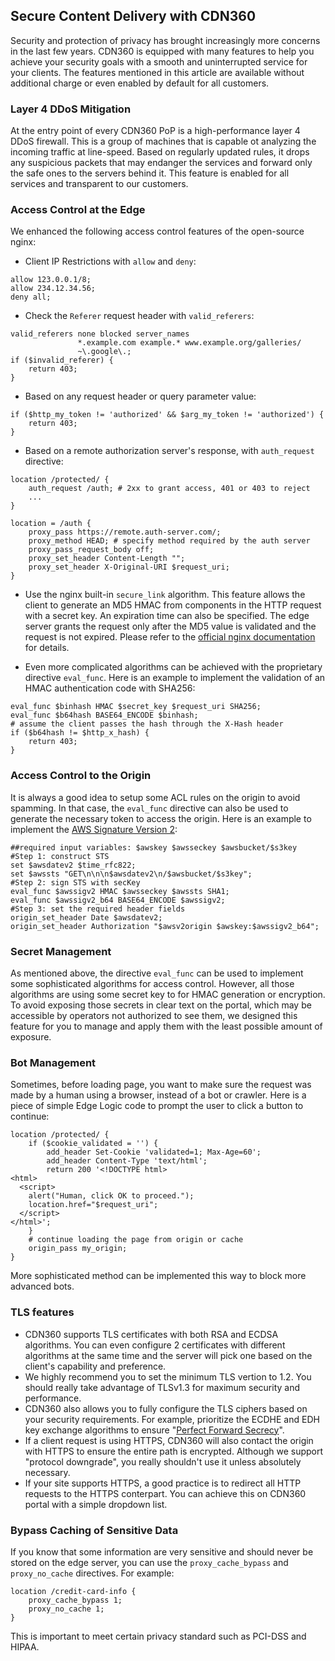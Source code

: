 ## Secure Content Delivery with CDN360

Security and protection of privacy has brought increasingly more concerns in the last few 
years. CDN360 is equipped with many features to help you achieve your security goals with 
a smooth and uninterrupted service for your clients. The features mentioned in this 
article are available without additional charge or even enabled by default for all 
customers.

### Layer 4 DDoS Mitigation
At the entry point of every CDN360 PoP is a high-performance layer 4 DDoS firewall. This
is a group of machines that is capable ot analyzing the incoming traffic at line-speed.
Based on regularly updated rules, it drops any suspicious packets that may endanger the
services and forward only the safe ones to the servers behind it. This feature is 
enabled for all services and transparent to our customers.

### Access Control at the Edge
We enhanced the following access control features of the open-source nginx:
* Client IP Restrictions with `allow` and `deny`:
```nginx
allow 123.0.0.1/8;
allow 234.12.34.56;
deny all;
```
* Check the `Referer` request header with `valid_referers`:
```nginx
valid_referers none blocked server_names
               *.example.com example.* www.example.org/galleries/
               ~\.google\.;
if ($invalid_referer) {
    return 403;
}
```
* Based on any request header or query parameter value:
```nginx
if ($http_my_token != 'authorized' && $arg_my_token != 'authorized') {
    return 403;
}
```
* Based on a remote authorization server's response, with `auth_request` directive:
```nginx
location /protected/ {
    auth_request /auth; # 2xx to grant access, 401 or 403 to reject
    ...
}

location = /auth {
    proxy_pass https://remote.auth-server.com/;
    proxy_method HEAD; # specify method required by the auth server
    proxy_pass_request_body off;
    proxy_set_header Content-Length "";
    proxy_set_header X-Original-URI $request_uri;
}
```
* Use the nginx built-in `secure_link` algorithm. This feature allows the client to 
generate an MD5 HMAC from components in the HTTP request with a secret key. An expiration 
time can also be specified. The edge server grants the request only after the MD5 value is
validated and the request is not expired. Please refer to the [official nginx
documentation](http://nginx.org/en/docs/http/ngx_http_secure_link_module.html#secure_link)
for details.

* Even more complicated algorithms can be achieved with the proprietary directive
`eval_func`. Here is an example to implement the validation of an HMAC authentication code
with SHA256:
```nginx
eval_func $binhash HMAC $secret_key $request_uri SHA256;
eval_func $b64hash BASE64_ENCODE $binhash;
# assume the client passes the hash through the X-Hash header
if ($b64hash != $http_x_hash) {
    return 403;
}
```

### Access Control to the Origin
It is always a good idea to setup some ACL rules on the origin to avoid spamming. In that case, the `eval_func` directive can also be used to generate the necessary token to access the origin. Here is an example to implement the [AWS Signature Version 2](https://docs.aws.amazon.com/AmazonS3/latest/userguide/RESTAuthentication.html):
```nginx
##required input variables: $awskey $awsseckey $awsbucket/$s3key
#Step 1: construct STS
set $awsdatev2 $time_rfc822;
set $awssts "GET\n\n\n$awsdatev2\n/$awsbucket/$s3key";
#Step 2: sign STS with secKey
eval_func $awssigv2 HMAC $awsseckey $awssts SHA1;
eval_func $awssigv2_b64 BASE64_ENCODE $awssigv2;
#Step 3: set the required header fields
origin_set_header Date $awsdatev2;
origin_set_header Authorization "$awsv2origin $awskey:$awssigv2_b64";
```

### Secret Management
As mentioned above, the directive `eval_func` can be used to implement some sophisticated
algorithms for access control. However, all those algorithms are using some secret key
to for HMAC generation or encryption. To avoid exposing those secrets in clear text on
the portal, which may be accessible by operators not authorized to see them, we designed
this feature for you to manage and apply them with the least possible amount of exposure.

### Bot Management
Sometimes, before loading page, you want to make sure the request was made by a human using a browser, instead of a bot or crawler. Here is a piece of simple Edge Logic code to prompt the user to click a button to continue:
```nginx
location /protected/ {
    if ($cookie_validated = '') {
        add_header Set-Cookie 'validated=1; Max-Age=60';
        add_header Content-Type 'text/html';
        return 200 '<!DOCTYPE html>
<html>
  <script>
    alert("Human, click OK to proceed.");
    location.href="$request_uri";
  </script>
</html>';
    }
    # continue loading the page from origin or cache
    origin_pass my_origin;
}
```
More sophisticated method can be implemented this way to block more advanced bots.

### TLS features
* CDN360 supports TLS certificates with both RSA and ECDSA algorithms. You can even configure 2 certificates with different algorithms at the same time and the server will pick one based on the client's capability and preference.
* We highly recommend you to set the minimum TLS vertion to 1.2. You should really take advantage of TLSv1.3 for maximum security and performance.
* CDN360 also allows you to fully configure the TLS ciphers based on your security requirements. For example, prioritize the ECDHE and EDH key exchange algorithms to ensure "[Perfect Forward Secrecy](https://www.digicert.com/kb/ssl-support/ssl-enabling-perfect-forward-secrecy.htm)".
* If a client request is using HTTPS, CDN360 will also contact the origin with HTTPS to ensure the entire path is encrypted. Although we support "protocol downgrade", you really shouldn't use it unless absolutely necessary.
* If your site supports HTTPS, a good practice is to redirect all HTTP requests to the HTTPS conterpart. You can achieve this on CDN360 portal with a simple dropdown list.

### Bypass Caching of Sensitive Data
If you know that some information are very sensitive and should never be stored on the edge server, you can use the `proxy_cache_bypass` and `proxy_no_cache` directives. For example:
```nginx
location /credit-card-info {
    proxy_cache_bypass 1;
    proxy_no_cache 1;
}
```
This is important to meet certain privacy standard such as PCI-DSS and HIPAA.